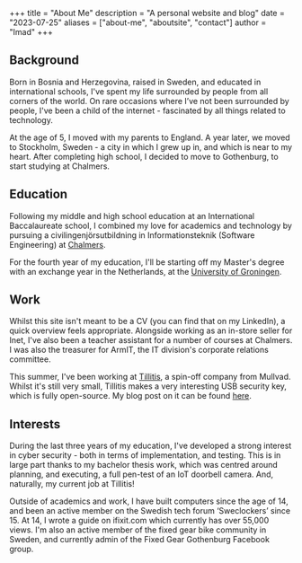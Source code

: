 +++
title = "About Me"
description = "A personal website and blog"
date = "2023-07-25"
aliases = ["about-me", "aboutsite", "contact"]
author = "Imad"
+++

## Background

Born in Bosnia and Herzegovina, raised in Sweden, and educated in international schools, I've spent my life surrounded by people from all corners of the world. On rare occasions where I’ve not been surrounded by people, I've been a child of the internet - fascinated by all things related to technology.

At the age of 5, I moved with my parents to England. A year later, we moved to Stockholm, Sweden - a city in which I grew up in, and which is near to my heart. After completing high school, I decided to move to Gothenburg, to start studying at Chalmers.

## Education

Following my middle and high school education at an International Baccalaureate school, I combined my love for academics and technology by pursuing a civilingenjörsutbildning in Informationsteknik (Software Engineering) at [Chalmers](https://chalmers.se/en).

For the fourth year of my education, I'll be starting off my Master's degree with an exchange year in the Netherlands, at the [University of Groningen](https://www.rug.nl/).

## Work

Whilst this site isn't meant to be a CV (you can find that on my LinkedIn), a quick overview feels appropriate. Alongside working as an in-store seller for Inet, I've also been a teacher assistant for a number of courses at Chalmers. I was also the treasurer for ArmIT, the IT division's corporate relations committee.

This summer, I've been working at [Tillitis](https://tillitis.se), a spin-off company from Mullvad. Whilst it's still very small, Tillitis makes a very interesting USB security key, which is fully open-source. My blog post on it can be found [here](https://iknek.github.io/blog/time-at-tillitis/).

## Interests

During the last three years of my education, I've developed a strong interest in cyber security - both in terms of implementation, and testing. This is in large part thanks to my bachelor thesis work, which was centred around planning, and executing, a full pen-test of an IoT doorbell camera. And, naturally, my current job at Tillitis!

Outside of academics and work, I have built computers since the age of 14, and been an active member on the Swedish tech forum ‘Sweclockers’ since 15. At 14, I wrote a guide on ifixit.com which currently has over 55,000 views. I'm also an active member of the fixed gear bike community in Sweden, and currently admin of the Fixed Gear Gothenburg Facebook group.
